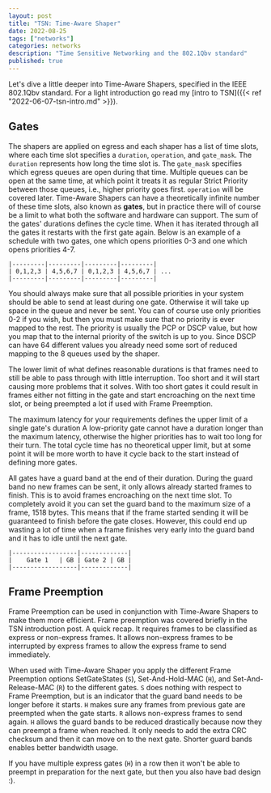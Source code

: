 ```yaml
---
layout: post
title: "TSN: Time-Aware Shaper"
date: 2022-08-25
tags: ["networks"]
categories: networks
description: "Time Sensitive Networking and the 802.1Qbv standard"
published: true
---
```


Let's dive a little deeper into Time-Aware Shapers, specified in the
IEEE 802.1Qbv standard. For a light introduction go read my [intro to
TSN]({{< ref "2022-06-07-tsn-intro.md" >}}).

## Gates
The shapers are applied on egress and each shaper has a list of time slots,
where each time slot specifies a `duration`, `operation`, and `gate_mask`. The
`duration` represents how long the time slot is. The `gate_mask` specifies
which egress queues are open during that time. Multiple queues can be
open at the same time, at which point it treats it as regular Strict Priority
between those queues, i.e., higher priority goes first. `operation` will be
covered later. Time-Aware Shapers can have a theoretically infinite number of
these time slots, also known as **gates**, but in practice there will of course
be a limit to what both the software and hardware can support. The sum of the
gates' durations defines the cycle time. When it has iterated through all the
gates it restarts with the first gate again. Below is an example of a schedule
with two gates, one which opens priorities 0-3 and one which opens priorities
4-7.

```
|---------|---------|---------|---------|
| 0,1,2,3 | 4,5,6,7 | 0,1,2,3 | 4,5,6,7 | ...
|---------|---------|---------|---------|
```

You should always make sure that all possible priorities in your system should
be able to send at least during one gate. Otherwise it will take up space in the
queue and never be sent. You can of course use only priorities 0-2 if you wish,
but then you must make sure that no priority is ever mapped to the rest. The
priority is usually the PCP or DSCP value, but how you map that to the internal
priority of the switch is up to you. Since DSCP can have 64 different values you
already need some sort of reduced mapping to the 8 queues used by the shaper.

The lower limit of what defines reasonable durations is that frames need to
still be able to pass through with little interruption. Too short and it will
start causing more problems that it solves. With too short gates it could result
in frames either not fitting in the gate and start encroaching on the next time
slot, or being preempted a lot if used with Frame Preemption.

The maximum latency for your requirements defines the upper limit of a single
gate's duration A low-priority gate cannot have a duration longer than the
maximum latency, otherwise the higher priorities has to wait too long for their
turn. The total cycle time has no theoretical upper limit, but at some point it
will be more worth to have it cycle back to the start instead of defining more
gates.

All gates have a guard band at the end of their duration. During the guard band
no new frames can be sent, it only allows already started frames to finish. This
is to avoid frames encroaching on the next time slot. To completely avoid it you
can set the guard band to the maximum size of a frame, 1518 bytes. This means
that if the frame started sending it will be guaranteed to finish before the
gate closes. However, this could end up wasting a lot of time when a frame
finishes very early into the guard band and it has to idle until the next gate.

```
|------------------|-------------|
|    Gate 1   | GB | Gate 2 | GB |
|------------------|-------------|
```

## Frame Preemption
Frame Preemption can be used in conjunction with Time-Aware Shapers to make
them more efficient. Frame preemption was covered briefly in the TSN
introduction post. A quick recap. It requires frames to be classified as express
or non-express frames. It allows non-express frames to be interrupted by express
frames to allow the express frame to send immediately.

When used with Time-Aware Shaper you apply the different Frame Preemption
options SetGateStates (`S`), Set-And-Hold-MAC (`H`), and Set-And-Release-MAC
(`R`) to the different gates. `S` does nothing with respect to Frame Preemption,
but is an indicator that the guard band needs to be longer before it starts. `H`
makes sure any frames from previous gate are preempted when the gate starts. `R`
allows non-express frames to send again. `H` allows the guard bands to be
reduced drastically because now they can preempt a frame when reached. It only
needs to add the extra CRC checksum and then it can move on to the next gate.
Shorter guard bands enables better bandwidth usage.

If you have multiple express gates (`H`) in a row then it won't be able to
preempt in preparation for the next gate, but then you also have bad design :).
